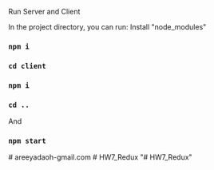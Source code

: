 Run Server and Client

In the project directory, you can run:
Install "node_modules"
### `npm i`
### `cd client`
### `npm i`
### `cd ..`

And

### `npm start`
#   a r e e y a d a o h - g m a i l . c o m  
 #   H W 7 _ R e d u x  
 "# HW7_Redux" 
